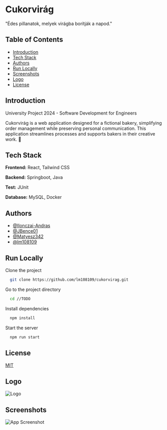 
# Cukorvirág

"Édes pillanatok, melyek virágba borítják a napod."

## Table of Contents
- [Introduction](#introduction)
- [Tech Stack](#tech-stack)
- [Authors](#authors)
- [Run Locally](#run-locally)
- [Screenshots](#screenshots)
- [Logo](#logo)
- [License](#license)

## Introduction

University Project 2024 - Software Development for Engineers

Cukorvirág is a web application designed for a fictional bakery, simplifying order management while preserving personal communication. This application streamlines processes and supports bakers in their creative work. 🎂


## Tech Stack

**Frontend:** React, Tailwind CSS

**Backend:** Springboot, Java

**Test:** JUnit

**Database:** MySQL, Docker

## Authors

- [@Ilonczai-Andras](https://github.com/Ilonczai-Andras)
- [@JBence01](https://github.com/JBence01)
- [@Matyesz342](https://github.com/Matyesz342)
- [@lm108109](https://github.com/lm108109)

## Run Locally

Clone the project

```bash
  git clone https://github.com/lm108109/cukorvirag.git
```

Go to the project directory

```bash
  cd //TODO
```

Install dependencies

```bash
  npm install
```

Start the server

```bash
  npm run start
```

## License

[MIT](https://github.com/lm108109/cukorvirag/blob/main/LICENSE.md)

## Logo

![Logo](https://cdn.discordapp.com/attachments/1284489882017988669/1284554672606154822/cukorvirag_logo.png?ex=67532943&is=6751d7c3&hm=90c748f06ef184134b4759c0646a492c3ace6040bcab5166fd523839c79eeb7a&)

## Screenshots

![App Screenshot](https://cdn.discordapp.com/attachments/950171129530679316/1315332770901397595/image.png?ex=6757069a&is=6755b51a&hm=d006a5c4b5176f6266b0b0398d12c7b57e6afad8f3c1d29c428c5c396ee41910&)

